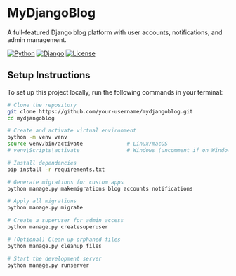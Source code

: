 # MyDjangoBlog

A full-featured Django blog platform with user accounts, notifications, and admin management.

[![Python](https://img.shields.io/badge/Python-3.10%2B-blue?logo=python)](https://python.org)
[![Django](https://img.shields.io/badge/Django-5.2%2B-green?logo=django)](https://www.djangoproject.com/)
[![License](https://img.shields.io/badge/License-MIT-orange)](LICENSE)

## Setup Instructions

To set up this project locally, run the following commands in your terminal:

```bash
# Clone the repository
git clone https://github.com/your-username/mydjangoblog.git
cd mydjangoblog

# Create and activate virtual environment
python -m venv venv
source venv/bin/activate              # Linux/macOS
# venv\Scripts\activate               # Windows (uncomment if on Windows)

# Install dependencies
pip install -r requirements.txt

# Generate migrations for custom apps
python manage.py makemigrations blog accounts notifications

# Apply all migrations
python manage.py migrate

# Create a superuser for admin access
python manage.py createsuperuser

# (Optional) Clean up orphaned files
python manage.py cleanup_files

# Start the development server
python manage.py runserver
